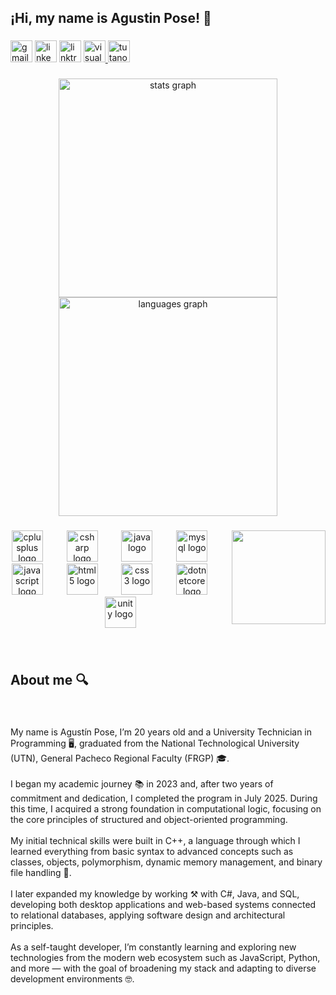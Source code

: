 <h2 align="left">¡Hi, my name is Agustin Pose! 👋</h2>

###

<div align="left">
  <img src="https://img.shields.io/static/v1?message=Gmail&logo=gmail&label=&color=D14836&logoColor=white&labelColor=&style=for-the-badge" height="35" alt="gmail logo"  />
  <img src="https://img.shields.io/static/v1?message=LinkedIn&logo=linkedin&label=&color=0077B5&logoColor=white&labelColor=&style=for-the-badge" height="35" alt="linkedin logo"  />
  <img src="https://img.shields.io/static/v1?message=Linktree&logo=linktree&label=&color=1de9b6&logoColor=white&labelColor=&style=for-the-badge" height="35" alt="linktree logo"  />
  <a href="https://agustinpose.netlify.app/" target="_blank">
    <img src="https://img.shields.io/static/v1?message=Portfolio&logo=visualstudio&label=&color=e2165e&logoColor=white&labelColor=&style=for-the-badge" height="35" alt="visualstudio logo"  />
  </a>
  <a href="https://docs.google.com/document/d/1Jo5ZqVgjFaGu6qmjZXaJOBi1e3Ab4glRzT4a6C88Q2w/edit?usp=sharing" target="_blank">
    <img src="https://img.shields.io/static/v1?message=CV&logo=tutanota&label=&color=840010&logoColor=white&labelColor=&style=for-the-badge" height="35" alt="tutanota logo"  />
  </a>
</div>

###

<div align="center">
  <img src="https://github-readme-stats.vercel.app/api?username=Poooseee&hide_title=false&hide_rank=false&show_icons=true&include_all_commits=true&count_private=true&disable_animations=false&theme=dark&locale=en&hide_border=false&custom_title=Stats" height="350" alt="stats graph"  />
  <img src="https://github-readme-stats.vercel.app/api/top-langs?username=Poooseee&locale=en&hide_title=false&layout=compact&card_width=320&langs_count=5&theme=dark&hide_border=false" height="350" alt="languages graph"  />
</div>

###

<img align="right" height="150" src="https://media2.giphy.com/media/v1.Y2lkPTc5MGI3NjExMDB1MTl6OTh2a2czbnUzODVxc3ZwbWNid24yaGF4aXJ4dWJhbWU2biZlcD12MV9pbnRlcm5hbF9naWZfYnlfaWQmY3Q9Zw/78XCFBGOlS6keY1Bil/giphy.gif"  />

###

<div align="center">
  <img src="https://cdn.jsdelivr.net/gh/devicons/devicon/icons/cplusplus/cplusplus-original.svg" height="50" alt="cplusplus logo"  />
  <img width="30" />
  <img src="https://cdn.jsdelivr.net/gh/devicons/devicon/icons/csharp/csharp-original.svg" height="50" alt="csharp logo"  />
  <img width="30" />
  <img src="https://cdn.jsdelivr.net/gh/devicons/devicon/icons/java/java-original.svg" height="50" alt="java logo"  />
  <img width="30" />
  <img src="https://cdn.jsdelivr.net/gh/devicons/devicon/icons/mysql/mysql-original.svg" height="50" alt="mysql logo"  />
  <img width="30" />
  <img src="https://cdn.jsdelivr.net/gh/devicons/devicon/icons/javascript/javascript-original.svg" height="50" alt="javascript logo"  />
  <img width="30" />
  <img src="https://cdn.jsdelivr.net/gh/devicons/devicon/icons/html5/html5-original.svg" height="50" alt="html5 logo"  />
  <img width="30" />
  <img src="https://cdn.jsdelivr.net/gh/devicons/devicon/icons/css3/css3-original.svg" height="50" alt="css3 logo"  />
  <img width="30" />
  <img src="https://cdn.jsdelivr.net/gh/devicons/devicon/icons/dotnetcore/dotnetcore-original.svg" height="50" alt="dotnetcore logo"  />
  <img width="30" />
  <img src="https://cdn.jsdelivr.net/gh/devicons/devicon/icons/unity/unity-original.svg" height="50" alt="unity logo"  />
</div>

###

<br clear="both">

<h2 align="left">About me 🔍</h2>

###

<br clear="both">

<p align="left">My name is Agustín Pose, I’m 20 years old and a University Technician in Programming 🖥️, graduated from the National Technological University (UTN), General Pacheco Regional Faculty (FRGP) 🎓.<br><br>I began my academic journey 📚 in 2023 and, after two years of commitment and dedication, I completed the program in July 2025. During this time, I acquired a strong foundation in computational logic, focusing on the core principles of structured and object-oriented programming.<br><br>My initial technical skills were built in C++, a language through which I learned everything from basic syntax to advanced concepts such as classes, objects, polymorphism, dynamic memory management, and binary file handling 💾.<br><br>I later expanded my knowledge by working ⚒️ with C#, Java, and SQL, developing both desktop applications and web-based systems connected to relational databases, applying software design and architectural principles.<br><br>As a self-taught developer, I’m constantly learning and exploring new technologies from the modern web ecosystem such as JavaScript, Python, and more — with the goal of broadening my stack and adapting to diverse development environments 🤓.</p>

###
